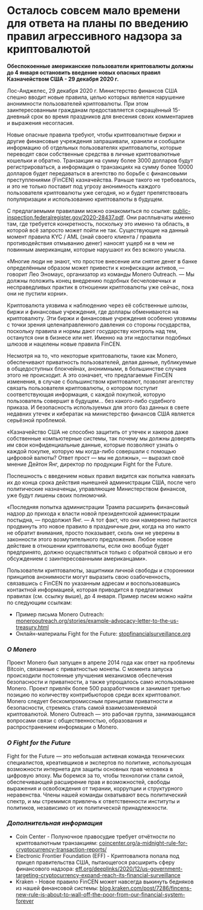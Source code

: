 # Осталось совсем мало времени для ответа на планы по введению правил агрессивного надзора за криптовалютой

**Обеспокоенные американские пользователи криптовалюты должны до 4 января остановить введение новых опасных правил Казначейством США - 29 декабря 2020 г.**

Лос-Анджелес, 29 декабря 2020 г. Министерство финансов США спешно вводит новые правила, целью которых является нарушение анонимности пользователей криптовалюты. При этом заинтересованным гражданам предоставляется сокращённый 15-дневный срок во время праздников для внесения своих комментариев и выражения несогласия.

Новые опасные правила требуют, чтобы криптовалютные биржи и другие финансовые учреждения запрашивали, хранили и сообщали информацию об отдельных пользователях криптовалюты, которые переводят свои собственные средства в личные криптовалютные кошельки и обратно. Транзакции на сумму более 3000 долларов будут регистрироваться, а информация о транзакциях на сумму более 10000 долларов будет передаваться в агентство по борьбе с финансовыми преступлениями (FinCEN) казначейства. Раньше такого не требовалось, и это не только поставит под угрозу анонимность каждого пользователя криптовалюты уже сегодня, но и будет препятствовать популяризации и использованию криптовалюты в будущем.

С предлагаемыми правилами можно ознакомиться по ссылке: [public-inspection.federalregister.gov/2020-28437.pdf](https://public-inspection.federalregister.gov/2020-28437.pdf). Они расплывчаты именно там, где требуется конкретность, поскольку это именно та область, в которой всё запросто может пойти не так. Существующие на данный момент правила KYC / AML (знай своего клиента / правила противодействия отмыванию денег) наносят ущерб ни в чем не повинным американцам, которые нарушают их без всякого умысла.

«Многие люди не знают, что простое внесение или снятие денег в банке определённым образом может привести к конфискации активов, — говорит Лео Эномаус, организатор из команды Monero Outreach. — Мы должны положить конец внедрению подобных бесчеловечных и несправедливых практик в отношении криптовалюты уже сейчас, пока они не пустили корни».

Криптовалюта уязвима к наблюдению через её собственные шлюзы, биржи и финансовые учреждения, где доллары обмениваются на криптовалюту. Эти биржи и финансовые учреждения особенно уязвимы с точки зрения целенаправленного давления со стороны государства, поскольку правила и нормы дают государству контроль над тем, останутся они в бизнесе или нет. Именно на эти недостатки подобных шлюзов и нацелены новые правила FinCEN.

Несмотря на то, что некоторые криптовалюты, такие как Monero, обеспечивают приватность пользователей, делая данные, публикуемые в общедоступных блокчейнах, анонимными, в большинстве случаев этого не происходит. А это означает, что предлагаемые FinCEN изменения, в случае с большинством криптовалют, позволят агентству связать пользователя криптовалюты, о котором поступит соответствующая информация, с каждой покупкой, которую пользователь совершит в будущем... без какого-либо судебного приказа. И безопасность используемых для этого баз данных в свете недавних утечек и кибератак на министерство финансов США является серьёзной проблемой.

«Казначейство США не способно защитить от утечек и хакеров даже собственные компьютерные системы, так почему мы должны доверять им свои конфиденциальные данные, которые позволяют узнать о каждой покупке, которую мы когда-либо совершали с помощью цифровой валюты? Ответ прост — мы не должны», — выразил своё мнение Дейтон Янг, директор по продукции Fight for the Future.

Поспешность с введением новых правил видится как попытка навязать их до конца срока действия нынешней администрации США, после чего политические назначенцы, управляющие Министерством финансов, уже будут лишены своих полномочий.

«Последняя попытка администрации Трампа расширить финансовый надзор до прихода к власти новой президентской администрации постыдна, — продолжил Янг. — А тот факт, что они намеренно пытаются продвинуть это новое правило в праздничные дни, когда на это никто не обратит внимания, просто показывает, сколь они не уверены в законности этого возмутительного предложения. Любое новое действие в отношении криптовалюты, если оно вообще будет предпринято, должно осуществляться только с обратной связью и его обсуждением с заинтересованными американцами».

Пользователи криптовалюты, защитники личной свободы и сторонники принципов анонимности могут выразить свою озабоченность, связавшись с FinCEN по указанным адресам и воспользовавшись контактной информацией, которая приводится в предлагаемых правилах (см. ссылку выше), до 4 января. Пример писем можно найти по следующим ссылкам:

- Пример письма Monero Outreach: [monerooutreach.org/stories/example-advocacy-letter-to-the-us-treasury.html](https://www.monerooutreach.org/stories/example-advocacy-letter-to-the-us-treasury.html)
- Онлайн-материалы Fight for the Future: [stopfinancialsurveillance.org](https://www.stopfinancialsurveillance.org/)

### _О Monero_

Проект Monero был запущен в апреле 2014 года как ответ на проблемы Bitcoin, связанные с приватностью монеты. С момента запуска происходили постоянные улучшения механизмов обеспечения безопасности и приватности, а также упрощалось само использование Monero. Проект привлёк более 500 разработчиков и занимает третью позицию по количеству контрибьюторов среди всех криптовалют. Monero следует бескомпромиссным принципам приватности и безопасности, стремясь стать самой взаимозаменяемой криптовалютой. Monero Outreach — это рабочая группа, занимающаяся вопросами связи с общественностью, образования и распространением информации о Monero.

### _О Fight for the Future_

Fight for the Future — это небольшая активная команда технических специалистов, креативщиков и экспертов по политике, использующая возможности интернета для защиты основных прав человека в цифровую эпоху. Мы боремся за то, чтобы технологии стали силой, обеспечивающей расширение прав и возможностей, свободы выражения и освобождения от тирании, коррупции и структурного неравенства. Члены нашей команды охватывают весь политический спектр, и мы стремимся привлечь к ответственности институты и политиков, независимо от их политической принадлежности.

### _Дополнительная информация_

- Coin Center - Полуночное правосудие требует отчётности по криптовалютным транзакциям: [coincenter.org/a-midnight-rule-for-cryptocurrency-transaction-reports/](https://www.coincenter.org/a-midnight-rule-for-cryptocurrency-transaction-reports/)
- Electronic Frontier Foundation (EFF) - Криптовалюта попала под прицел правительства США, пытающегося расширить сферу финансового надзора: [eff.org/deeplinks/2020/12/us-government-targeting-cryptocurrency-expand-reach-its-financial-surveillance](https://www.eff.org/deeplinks/2020/12/us-government-targeting-cryptocurrency-expand-reach-its-financial-surveillance)
- Kraken - Новое правило FinCEN может навсегда выкинуть бедняков из нашей финансовой системы: [blog.kraken.com/post/7286/fincens-new-rule-is-about-to-wall-off-the-poor-from-our-financial-system-forever](https://blog.kraken.com/post/7286/fincens-new-rule-is-about-to-wall-off-the-poor-from-our-financial-system-forever/)
